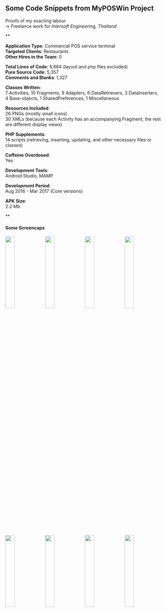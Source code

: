 ## Some Code Snippets from MyPOSWin Project
Proofs of my exacting labour<br />
-> Freelance work for *Intersoft Engineering, Thailand*

**

**Application Type**: Commercial POS service terminal <br />
**Targeted Clients**: Restaurants <br />
**Other Hires in the Team**: 0 <br />

**Total Lines of Code**: 6,684 (layout and php files excluded)<br />
**Pure Source Code**: 5,357<br />
**Comments and Blanks**: 1,327<br />

**Classes Written**: <br />
7 Activities, 10 Fragments, 9 Adapters, 6 DataRetrievers, 3 DataInserters, <br />
4 Base-objects, 1 SharedPreferences, 1 Miscellaneous 

**Resources Included**: <br />
26 PNGs (mostly small icons) <br />
30 XMLs (because each Activity has an accompanying Fragment; the rest are different display views)

**PHP Supplements**: <br />
14 scripts (retrieving, inserting, updating, and other necessary files or classes)

**Caffeine Overdosed**: <br />
Yes

**Development Tools**: <br />
Android Studio, MAMP

**Development Period**: <br />
Aug 2016 - Mar 2017 (Core versions)

**APK Size**: <br />
2.2 Mb


**

#### Some Screencaps

<div>
 <img src="https://i.imgur.com/ztOzBeA.png" alt="" width="24%" /> 
 <img src="https://i.imgur.com/G1QlvaU.png" alt="" width="24%" />
 <img src="https://i.imgur.com/DpLMLmw.png" alt="" width="24%" />
 <img src="https://i.imgur.com/jy51pfS.png" alt="" width="24%" />
</div>

<div>
 <img src="https://i.imgur.com/94SwpXY.png" alt="" width="24%"/> 
 <img src="https://i.imgur.com/oHNVQoo.png" alt="" width="24%"/>
 <img src="https://i.imgur.com/uJf6kkt.png" alt="" width="24%"/>
 <img src="https://i.imgur.com/evzDlZe.png?1" alt="" width="24%"/>
</div>
